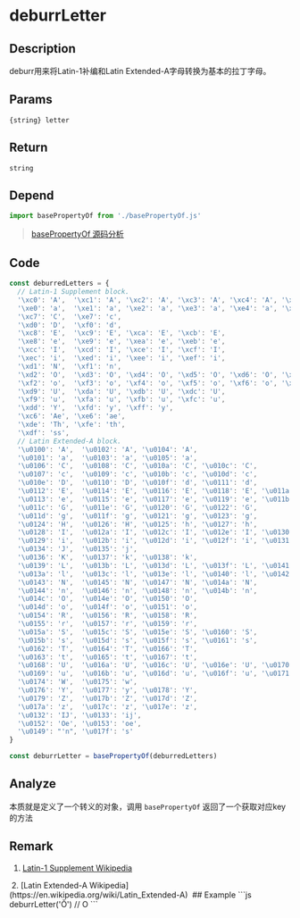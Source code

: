 # deburrLetter 

## Description 
deburr用来将Latin-1补编和Latin Extended-A字母转换为基本的拉丁字母。
## Params
`{string} letter`
## Return
`string`
## Depend
```js
import basePropertyOf from './basePropertyOf.js'
```
> [basePropertyOf 源码分析](./basePropertyOf.md)
>

## Code
```js
const deburredLetters = {
  // Latin-1 Supplement block.
  '\xc0': 'A',  '\xc1': 'A', '\xc2': 'A', '\xc3': 'A', '\xc4': 'A', '\xc5': 'A',
  '\xe0': 'a',  '\xe1': 'a', '\xe2': 'a', '\xe3': 'a', '\xe4': 'a', '\xe5': 'a',
  '\xc7': 'C',  '\xe7': 'c',
  '\xd0': 'D',  '\xf0': 'd',
  '\xc8': 'E',  '\xc9': 'E', '\xca': 'E', '\xcb': 'E',
  '\xe8': 'e',  '\xe9': 'e', '\xea': 'e', '\xeb': 'e',
  '\xcc': 'I',  '\xcd': 'I', '\xce': 'I', '\xcf': 'I',
  '\xec': 'i',  '\xed': 'i', '\xee': 'i', '\xef': 'i',
  '\xd1': 'N',  '\xf1': 'n',
  '\xd2': 'O',  '\xd3': 'O', '\xd4': 'O', '\xd5': 'O', '\xd6': 'O', '\xd8': 'O',
  '\xf2': 'o',  '\xf3': 'o', '\xf4': 'o', '\xf5': 'o', '\xf6': 'o', '\xf8': 'o',
  '\xd9': 'U',  '\xda': 'U', '\xdb': 'U', '\xdc': 'U',
  '\xf9': 'u',  '\xfa': 'u', '\xfb': 'u', '\xfc': 'u',
  '\xdd': 'Y',  '\xfd': 'y', '\xff': 'y',
  '\xc6': 'Ae', '\xe6': 'ae',
  '\xde': 'Th', '\xfe': 'th',
  '\xdf': 'ss',
  // Latin Extended-A block.
  '\u0100': 'A',  '\u0102': 'A', '\u0104': 'A',
  '\u0101': 'a',  '\u0103': 'a', '\u0105': 'a',
  '\u0106': 'C',  '\u0108': 'C', '\u010a': 'C', '\u010c': 'C',
  '\u0107': 'c',  '\u0109': 'c', '\u010b': 'c', '\u010d': 'c',
  '\u010e': 'D',  '\u0110': 'D', '\u010f': 'd', '\u0111': 'd',
  '\u0112': 'E',  '\u0114': 'E', '\u0116': 'E', '\u0118': 'E', '\u011a': 'E',
  '\u0113': 'e',  '\u0115': 'e', '\u0117': 'e', '\u0119': 'e', '\u011b': 'e',
  '\u011c': 'G',  '\u011e': 'G', '\u0120': 'G', '\u0122': 'G',
  '\u011d': 'g',  '\u011f': 'g', '\u0121': 'g', '\u0123': 'g',
  '\u0124': 'H',  '\u0126': 'H', '\u0125': 'h', '\u0127': 'h',
  '\u0128': 'I',  '\u012a': 'I', '\u012c': 'I', '\u012e': 'I', '\u0130': 'I',
  '\u0129': 'i',  '\u012b': 'i', '\u012d': 'i', '\u012f': 'i', '\u0131': 'i',
  '\u0134': 'J',  '\u0135': 'j',
  '\u0136': 'K',  '\u0137': 'k', '\u0138': 'k',
  '\u0139': 'L',  '\u013b': 'L', '\u013d': 'L', '\u013f': 'L', '\u0141': 'L',
  '\u013a': 'l',  '\u013c': 'l', '\u013e': 'l', '\u0140': 'l', '\u0142': 'l',
  '\u0143': 'N',  '\u0145': 'N', '\u0147': 'N', '\u014a': 'N',
  '\u0144': 'n',  '\u0146': 'n', '\u0148': 'n', '\u014b': 'n',
  '\u014c': 'O',  '\u014e': 'O', '\u0150': 'O',
  '\u014d': 'o',  '\u014f': 'o', '\u0151': 'o',
  '\u0154': 'R',  '\u0156': 'R', '\u0158': 'R',
  '\u0155': 'r',  '\u0157': 'r', '\u0159': 'r',
  '\u015a': 'S',  '\u015c': 'S', '\u015e': 'S', '\u0160': 'S',
  '\u015b': 's',  '\u015d': 's', '\u015f': 's', '\u0161': 's',
  '\u0162': 'T',  '\u0164': 'T', '\u0166': 'T',
  '\u0163': 't',  '\u0165': 't', '\u0167': 't',
  '\u0168': 'U',  '\u016a': 'U', '\u016c': 'U', '\u016e': 'U', '\u0170': 'U', '\u0172': 'U',
  '\u0169': 'u',  '\u016b': 'u', '\u016d': 'u', '\u016f': 'u', '\u0171': 'u', '\u0173': 'u',
  '\u0174': 'W',  '\u0175': 'w',
  '\u0176': 'Y',  '\u0177': 'y', '\u0178': 'Y',
  '\u0179': 'Z',  '\u017b': 'Z', '\u017d': 'Z',
  '\u017a': 'z',  '\u017c': 'z', '\u017e': 'z',
  '\u0132': 'IJ', '\u0133': 'ij',
  '\u0152': 'Oe', '\u0153': 'oe',
  '\u0149': "'n", '\u017f': 's'
}

const deburrLetter = basePropertyOf(deburredLetters)
```
## Analyze
本质就是定义了一个转义的对象，调用 `basePropertyOf` 返回了一个获取对应key的方法
## Remark
1. [Latin-1 Supplement Wikipedia](https://en.wikipedia.org/wiki/Latin-1_Supplement_(Unicode_block))
<img  :src="$withBase('/assets/Latin-1_supplement.png')" />
2. [Latin Extended-A Wikipedia](https://en.wikipedia.org/wiki/Latin_Extended-A)
<img  :src="$withBase('/assets/Latin_Extended-A.png')" />
## Example
```js
deburrLetter('Ŏ') // O
```
